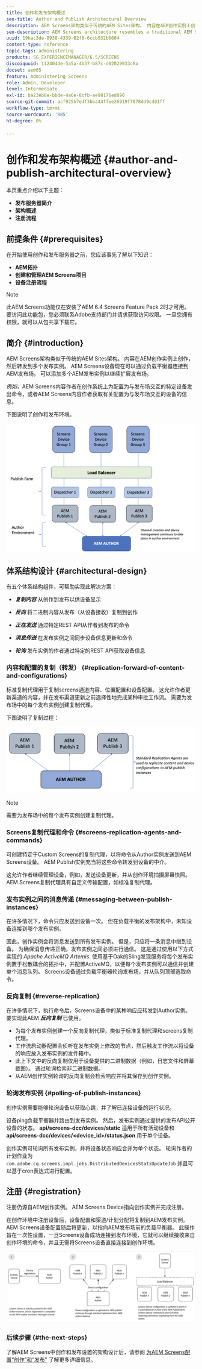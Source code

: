 ```yaml
---
title: 创作和发布架构概述
seo-title: Author and Publish Architectural Overview
description: AEM Screens架构类似于传统的AEM Sites架构。 内容在AEM创作实例上创作，然后转发到多个发布实例。 请阅读本页，了解有关创作和发布架构概述的更多信息。
seo-description: AEM Screens architecture resembles a traditional AEM Sites architecture. Content is authored on an AEM author instance and then forward-replicated to multiple publish instances. Follow this page to learn more on author and publish architectural overview.
uuid: 19bac3de-8938-4339-82f0-6ccb932b6684
content-type: reference
topic-tags: administering
products: SG_EXPERIENCEMANAGER/6.5/SCREENS
discoiquuid: 112404de-5a5a-4b37-b87c-d02029933c8a
docset: aem65
feature: Administering Screens
role: Admin, Developer
level: Intermediate
exl-id: ba23eb8e-bbde-4a6e-8cfb-ae98176ed890
source-git-commit: acf925b7e4f3bba44ffee26919f7078dd9c491ff
workflow-type: tm+mt
source-wordcount: '985'
ht-degree: 0%

---
```


# 创作和发布架构概述 {#author-and-publish-architectural-overview}

本页重点介绍以下主题：

* **发布服务器简介**
* **架构概述**
* **注册流程**

## 前提条件 {#prerequisites}

在开始使用创作和发布服务器之前，您应该事先了解以下知识：

* **AEM拓扑**
* **创建和管理AEM Screens项目**
* **设备注册流程**

>[!NOTE]
>
>此AEM Screens功能仅在安装了AEM 6.4 Screens Feature Pack 2时才可用。 要访问此功能包，您必须联系Adobe支持部门并请求获取访问权限。 一旦您拥有权限，就可以从包共享下载它。

## 简介 {#introduction}

AEM Screens架构类似于传统的AEM Sites架构。 内容在AEM创作实例上创作，然后转发到多个发布实例。 AEM Screens设备现在可以通过负载平衡器连接到AEM发布场。 可以添加多个AEM发布实例以继续扩展发布场。

*例如*，AEM Screens内容作者在创作系统上为配置为与发布场交互的特定设备发出命令，或者AEM Screens内容作者获取有关配置为与发布场交互的设备的信息。

下图说明了创作和发布环境。

![screen_shot_2019-03-04at30236pm](assets/screen_shot_2019-03-04at30236pm.png)

## 体系结构设计 {#architectural-design}

有五个体系结构组件，可帮助实现此解决方案：

* ***复制内容*** 从创作到发布以供设备显示

* ***反向*** 将二进制内容从发布（从设备接收）复制到创作
* ***正在发送*** 通过特定REST API从作者到发布的命令
* ***消息传送*** 在发布实例之间同步设备信息更新和命令
* ***轮询*** 发布实例的作者通过特定的REST API获取设备信息

### 内容和配置的复制（转发）  {#replication-forward-of-content-and-configurations}

标准复制代理用于复制screens通道内容、位置配置和设备配置。 这允许作者更新渠道的内容，并在发布渠道更新之前选择性地完成某种审批工作流。 需要为发布场中的每个发布实例创建复制代理。

下图说明了复制过程：

![screen_shot_2019-03-04at33935pm](assets/screen_shot_2019-03-04at33935pm.png)

>[!NOTE]
>
>需要为发布场中的每个发布实例创建复制代理。

### Screens复制代理和命令  {#screens-replication-agents-and-commands}

可创建特定于Custom Screens的复制代理，以将命令从Author实例发送到AEM Screens设备。 AEM Publish实例充当将这些命令转发到设备的中介。

这允许作者继续管理设备，例如，发送设备更新，并从创作环境拍摄屏幕快照。 AEM Screens复制代理具有自定义传输配置，如标准复制代理。

### 发布实例之间的消息传递  {#messaging-between-publish-instances}

在许多情况下，命令只应发送到设备一次。 但在负载平衡的发布架构中，未知设备连接到哪个发布实例。

因此，创作实例会将消息发送到所有发布实例。 但是，只应将一条消息中继到设备。 为确保消息传递正确，发布实例之间必须进行通信。 这是通过使用以下方式实现的 *Apache ActiveMQ Artemis*. 使用基于Oak的Sling发现服务将每个发布实例置于松散耦合的拓扑中，并配置ActiveMQ，以便每个发布实例可以通信并创建单个消息队列。 Screens设备通过负载平衡器轮询发布场，并从队列顶部选取命令。

### 反向复制 {#reverse-replication}

在许多情况下，执行命令后，Screens设备中的某种响应应转发到Author实例。 要实现此AEM ***反向复制*** 已使用。

* 为每个发布实例创建一个反向复制代理，类似于标准复制代理和screens复制代理。
* 工作流启动器配置会侦听在发布实例上修改的节点，然后触发工作流以将设备的响应放入发布实例的发件箱中。
* 此上下文中的反向复制仅用于设备提供的二进制数据（例如，日志文件和屏幕截图）。 通过轮询检索非二进制数据。
* 从AEM创作实例轮询的反向复制会检索响应并将其保存到创作实例。

### 轮询发布实例  {#polling-of-publish-instances}

创作实例需要能够轮询设备以获取心跳，并了解已连接设备的运行状况。

设备ping负载平衡器并路由到发布实例。 然后，发布实例通过提供的发布API公开设备的状态。 **api/screens-dcc/devices/static** 适用于所有活动设备和 **api/screens-dcc/devices/&lt;device_id>/status.json** 用于单个设备。

创作实例可轮询所有发布实例，并将设备状态响应合并为单个状态。 轮询作者的计划作业为 `com.adobe.cq.screens.impl.jobs.DistributedDevicesStatiUpdateJob` 并且可以基于cron表达式进行配置。

## 注册 {#registration}

注册仍源自AEM创作实例。 AEM Screens Device指向创作实例并完成注册。

在创作环境中注册设备后，设备配置和渠道/计划分配将复制到AEM发布实例。 AEM Screens设备配置随后将更新，以指向AEM发布场前的负载平衡器。 此操作旨在一次性设置，一旦Screens设备成功连接到发布环境，它就可以继续接收来自创作环境的命令，并且无需将Screens设备直接连接到创作环境。

![screen_shot_2019-02-25at15218pm](assets/screen_shot_2019-02-25at15218pm.png)

### 后续步骤 {#the-next-steps}

了解AEM Screens中创作和发布设置的架构设计后，请参阅 [为AEM Screens配置“创作”和“发布”](author-and-publish.md) 了解更多详细信息。
